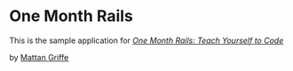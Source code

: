 # One Month Rails #

This is the sample application for
[*One Month Rails: Teach Yourself to Code*](http://onemonthrails.com)

by [Mattan Griffe](http://mattangriffe.com)